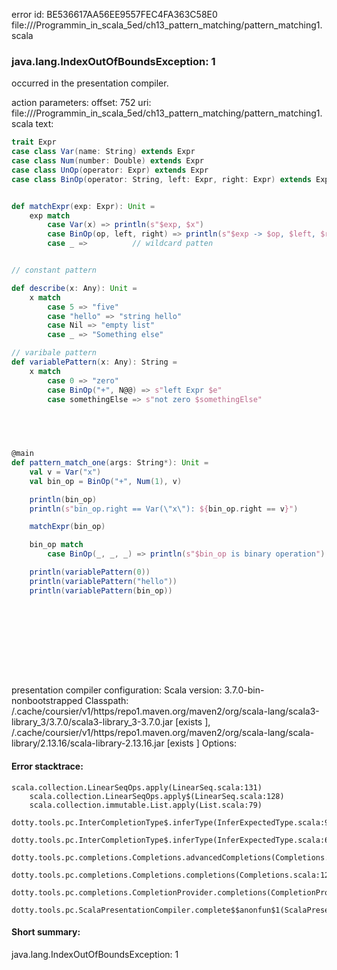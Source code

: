 error id: BE536617AA56EE9557FEC4FA363C58E0
file://<WORKSPACE>/Programmin_in_scala_5ed/ch13_pattern_matching/pattern_matching1.scala
### java.lang.IndexOutOfBoundsException: 1

occurred in the presentation compiler.



action parameters:
offset: 752
uri: file://<WORKSPACE>/Programmin_in_scala_5ed/ch13_pattern_matching/pattern_matching1.scala
text:
```scala
trait Expr
case class Var(name: String) extends Expr
case class Num(number: Double) extends Expr
case class UnOp(operator: Expr) extends Expr
case class BinOp(operator: String, left: Expr, right: Expr) extends Expr


def matchExpr(exp: Expr): Unit = 
    exp match
        case Var(x) => println(s"$exp, $x")
        case BinOp(op, left, right) => println(s"$exp -> $op, $left, $right") 
        case _ =>          // wildcard patten


// constant pattern

def describe(x: Any): Unit =
    x match
        case 5 => "five"
        case "hello" => "string hello"
        case Nil => "empty list"
        case _ => "Something else"

// varibale pattern
def variablePattern(x: Any): String = 
    x match
        case 0 => "zero"
        case BinOp("+", N@@) => s"left Expr $e"
        case somethingElse => s"not zero $somethingElse"
        


    

@main
def pattern_match_one(args: String*): Unit = 
    val v = Var("x")
    val bin_op = BinOp("+", Num(1), v)

    println(bin_op)
    println(s"bin_op.right == Var(\"x\"): ${bin_op.right == v}")

    matchExpr(bin_op)

    bin_op match
        case BinOp(_, _, _) => println(s"$bin_op is binary operation")

    println(variablePattern(0))
    println(variablePattern("hello"))
    println(variablePattern(bin_op))






    
    
   

```


presentation compiler configuration:
Scala version: 3.7.0-bin-nonbootstrapped
Classpath:
<HOME>/.cache/coursier/v1/https/repo1.maven.org/maven2/org/scala-lang/scala3-library_3/3.7.0/scala3-library_3-3.7.0.jar [exists ], <HOME>/.cache/coursier/v1/https/repo1.maven.org/maven2/org/scala-lang/scala-library/2.13.16/scala-library-2.13.16.jar [exists ]
Options:





#### Error stacktrace:

```
scala.collection.LinearSeqOps.apply(LinearSeq.scala:131)
	scala.collection.LinearSeqOps.apply$(LinearSeq.scala:128)
	scala.collection.immutable.List.apply(List.scala:79)
	dotty.tools.pc.InterCompletionType$.inferType(InferExpectedType.scala:98)
	dotty.tools.pc.InterCompletionType$.inferType(InferExpectedType.scala:66)
	dotty.tools.pc.completions.Completions.advancedCompletions(Completions.scala:523)
	dotty.tools.pc.completions.Completions.completions(Completions.scala:122)
	dotty.tools.pc.completions.CompletionProvider.completions(CompletionProvider.scala:139)
	dotty.tools.pc.ScalaPresentationCompiler.complete$$anonfun$1(ScalaPresentationCompiler.scala:191)
```
#### Short summary: 

java.lang.IndexOutOfBoundsException: 1